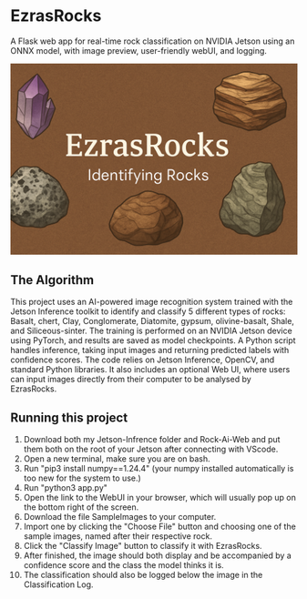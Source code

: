 # EzrasRocks

A Flask web app for real-time rock classification on NVIDIA Jetson using an ONNX model, with image preview, user-friendly webUI, and logging.

![Icon](Icon.png)

## The Algorithm

This project uses an AI-powered image recognition system trained with the Jetson Inference toolkit to identify and classify 5 different types of rocks: Basalt, chert, Clay, Conglomerate, Diatomite, gypsum, olivine-basalt, Shale, and Siliceous-sinter. The training is performed on an NVIDIA Jetson device using PyTorch, and results are saved as model checkpoints. A Python script handles inference, taking input images and returning predicted labels with confidence scores. The code relies on Jetson Inference, OpenCV, and standard Python libraries. It also includes an optional Web UI, where users can input images directly from their computer to be analysed by EzrasRocks.

## Running this project

1. Download both my Jetson-Infrence folder and Rock-Ai-Web and put them both on the root of your Jetson after connecting with VScode.
2. Open a new terminal, make sure you are on bash.
3. Run "pip3 install numpy==1.24.4" (your numpy installed automatically is too new for the system to use.)
4. Run "python3 app.py"
5. Open the link to the WebUI in your browser, which will usually pop up on the bottom right of the screen.
6. Download the file SampleImages to your computer.
7. Import one by clicking the "Choose File" button and choosing one of the sample images, named after their respective rock.
8. Click the "Classify Image" button to classify it with EzrasRocks.
9. After finished, the image should both display and be accompanied by a confidence score and the class the model thinks it is.
10. The classification should also be logged below the image in the Classification Log.
